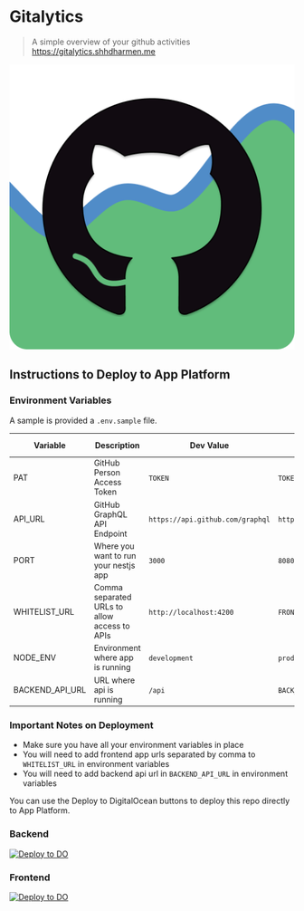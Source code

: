 # Gitalytics

> A simple overview of your github activities <https://gitalytics.shhdharmen.me>

<p align="center">
<img src="./gitalytics.png" alt="Gitalytics">
</p>

## Instructions to Deploy to App Platform

### Environment Variables

A sample is provided a `.env.sample` file.

| Variable        | Description                                  | Dev Value                        | Prod Value                       | Needed for           |
| --------------- | -------------------------------------------- | -------------------------------- | -------------------------------- | -------------------- |
| PAT             | GitHub Person Access Token                   | `TOKEN`                          | `TOKEN`                          | Backend              |
| API_URL         | GitHub GraphQL API Endpoint                  | `https://api.github.com/graphql` | `https://api.github.com/graphql` | Backend              |
| PORT            | Where you want to run your nestjs app        | `3000`                           | `8080`                           | Backend              |
| WHITELIST_URL   | Comma separated URLs to allow access to APIs | `http://localhost:4200`          | `FRONT_END_APP_URL`              | Backend              |
| NODE_ENV        | Environment where app is running             | `development`                    | `production`                     | Backend and Frontend |
| BACKEND_API_URL | URL where api is running                     | `/api`                           | `BACK_END_APP_URL`               | Frontend             |

### Important Notes on Deployment

- Make sure you have all your environment variables in place
- You will need to add frontend app urls separated by comma to `WHITELIST_URL` in environment variables
- You will need to add backend api url in `BACKEND_API_URL` in environment variables

You can use the Deploy to DigitalOcean buttons to deploy this repo directly to App Platform.

### Backend

[![Deploy to DO](https://mp-assets1.sfo2.digitaloceanspaces.com/deploy-to-do/do-btn-blue.svg)](https://cloud.digitalocean.com/apps/new?repo=https://github.com/shhdharmen/gitalytics/tree/deploy-backend&refcode=33d8c03500a4)

### Frontend

[![Deploy to DO](https://mp-assets1.sfo2.digitaloceanspaces.com/deploy-to-do/do-btn-blue.svg)](https://cloud.digitalocean.com/apps/new?repo=https://github.com/shhdharmen/gitalytics/tree/main&refcode=33d8c03500a4)
